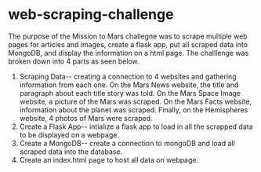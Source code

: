 # web-scraping-challenge
The purpose of the Mission to Mars challegne was to scrape multiple web pages for articles and images, create a flask app, put all scraped data into MongoDB, and display the information on a html page. The challlenge was broken down into 4 parts as seen below.

 

1.    Scraping Data-- creating a connection to 4 websites and gathering information from each one. On the Mars News website, the title and paragraph about each title story was told. On the Mars Space Image website, a picture of the Mars was scraped. On the Mars Facts website, information about the planet was scraped. Finally, on the Hemispheres website, 4 photos of Mars were scraped.
2.    Create a Flask App-- intialize a flask app to load in all the scrapped data to be displayed on a webpage.
3.    Create a MongoDB-- create a connection to mongoDB and load all scraped data into the database.
4.    Create an index.html page to host all data on webpage.

